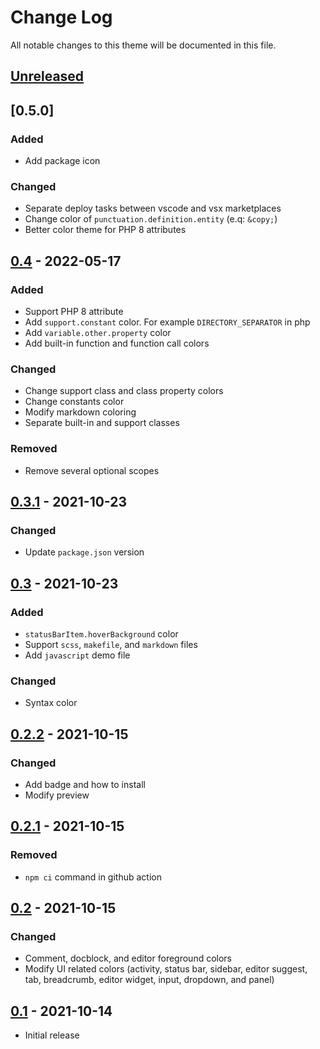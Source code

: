 # Change Log
All notable changes to this theme will be documented in this file.

## [Unreleased]


## [0.5.0]
  ### Added
  - Add package icon

  ### Changed
  - Separate deploy tasks between vscode and vsx marketplaces
  - Change color of `punctuation.definition.entity` (e.q: `&copy;`)
  - Better color theme for PHP 8 attributes

## [0.4] - 2022-05-17
  ### Added
  - Support PHP 8 attribute
  - Add `support.constant` color. For example `DIRECTORY_SEPARATOR` in php
  - Add `variable.other.property` color
  - Add built-in function and function call colors

  ### Changed
  - Change support class and class property colors
  - Change constants color
  - Modify markdown coloring
  - Separate built-in and support classes

  ### Removed
  - Remove several optional scopes


## [0.3.1] - 2021-10-23
  ### Changed
  - Update `package.json` version


## [0.3] - 2021-10-23
  ### Added
  - `statusBarItem.hoverBackground` color
  - Support `scss`, `makefile`, and `markdown` files
  - Add `javascript` demo file

  ### Changed
  - Syntax color


## [0.2.2] - 2021-10-15
  ### Changed
  - Add badge and how to install
  - Modify preview


## [0.2.1] - 2021-10-15
  ### Removed
  - `npm ci` command in github action


## [0.2] - 2021-10-15
  ### Changed
  - Comment, docblock, and editor foreground colors
  - Modify UI related colors (activity, status bar, sidebar, editor suggest, tab, breadcrumb, editor widget, input, dropdown, and panel)


## [0.1] - 2021-10-14
- Initial release


[Unreleased]: https://github.com/pattisahusiwa/oxford-blue/compare/v0.5...master
[0.5]: https://github.com/pattisahusiwa/oxford-blue/releases/tag/v0.5
[0.4]: https://github.com/pattisahusiwa/oxford-blue/releases/tag/v0.4
[0.3.1]: https://github.com/pattisahusiwa/oxford-blue/releases/tag/v0.3.1
[0.3]: https://github.com/pattisahusiwa/oxford-blue/releases/tag/v0.3
[0.2.2]: https://github.com/pattisahusiwa/oxford-blue/releases/tag/v0.2.2
[0.2.1]: https://github.com/pattisahusiwa/oxford-blue/releases/tag/v0.2.1
[0.2]: https://github.com/pattisahusiwa/oxford-blue/releases/tag/v0.2
[0.1]: https://github.com/pattisahusiwa/oxford-blue/releases/tag/v0.1
